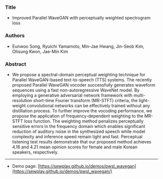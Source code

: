 
### Title
- Improved Parallel WaveGAN with perceptually weighted spectrogram loss
### Authors
- Eunwoo Song, Ryuichi Yamamoto, Min-Jae Hwang, Jin-Seob Kim, Ohsung Kwon, Jae-Min Kim
### Abstract
- We propose a spectral-domain perceptual weighting technique for Parallel WaveGAN-based text-to-speech (TTS) systems. The recently proposed Parallel WaveGAN vocoder successfully generates waveform sequences using a fast non-autoregressive WaveNet model. By employing a generative adversarial network framework with multi-resolution short-time Fourier transform (MR-STFT) criteria, the light-weight convolutional networks can be effectively trained without any distillation process. To further improve the vocoding performance, we propose the application of frequency-dependent weighting to the MR-STFT loss function. The weighting method penalizes perceptually sensitive errors in the frequency domain which enables significant reduction of auditory noise in the synthesized speech while model complexity and inference speed remain light and fast. Perceptual listening test results demonstrate that our proposed method achieves 4.16 and 4.21 mean opinion scores for female and male Korean speakers, respectively.
---


- Demo page: [https://sewplay.github.io/demos/pwsl_wavegan](https://sewplay.github.io/demos/pwsl_wavegan/)
